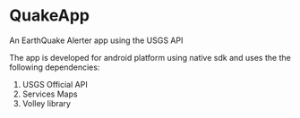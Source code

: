 # QuakeApp

An EarthQuake Alerter app using the USGS API

The app is developed for android platform using native sdk and uses the the following dependencies:
1. USGS Official API
2. Services Maps
3. Volley library 
